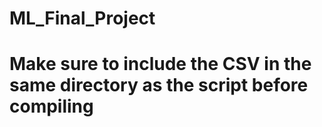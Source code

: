 ﻿# ML_Final_Project
# Make sure to include the CSV in the same directory as the script before compiling
